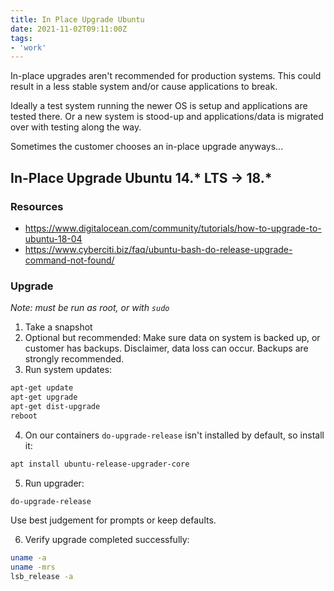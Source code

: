 ```yaml
---
title: In Place Upgrade Ubuntu
date: 2021-11-02T09:11:00Z
tags:
- 'work'
---
```


In-place upgrades aren't recommended for production systems. This could result
in a less stable system and/or cause applications to break. 

Ideally a test system running the newer OS is setup and applications are tested
there. Or a new system is stood-up and applications/data is migrated over with
testing along the way.

Sometimes the customer chooses an in-place upgrade anyways...

## In-Place Upgrade Ubuntu 14.* LTS -> 18.*

### Resources

* <https://www.digitalocean.com/community/tutorials/how-to-upgrade-to-ubuntu-18-04>
* <https://www.cyberciti.biz/faq/ubuntu-bash-do-release-upgrade-command-not-found/>

### Upgrade

_Note: must be run as root, or with `sudo`_

1. Take a snapshot
2. Optional but recommended: Make sure data on system is backed up, or customer
   has backups. Disclaimer, data loss can occur. Backups are strongly
   recommended.
3. Run system updates:

```bash
apt-get update
apt-get upgrade
apt-get dist-upgrade
reboot
```

4. On our containers `do-upgrade-release` isn't installed by default, so install
   it:

```bash
apt install ubuntu-release-upgrader-core
```

5. Run upgrader:

```bash
do-upgrade-release
```

Use best judgement for prompts or keep defaults.

6. Verify upgrade completed successfully:

```bash
uname -a
uname -mrs
lsb_release -a
```
